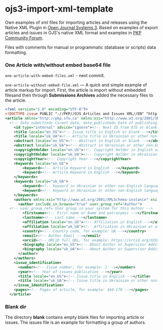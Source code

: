# ojs3-import-xml-template
Own examples of xml files for importing articles and releases using the Native XML Plugin in [Open Journal Systems 3](https://pkp.sfu.ca/ojs/). Based on examples of export articles and issues in OJS's native XML format and examples in [PKP Community Forum](https://forum.pkp.sfu.ca/).

Files with comments for manual or programmatic (database or scripts) data formatting.

### One Article with/without embed base64 file
```one-article-with-embed-files.xml``` - next commit.

```one-article-without-embed-file.xml``` — A quick and simple example of article markup for import. First, the article is import without embedded filesand then through **Submissions Archives** added the necessary files to the article.

```xml
<?xml version="1.0" encoding="UTF-8"?>
<!DOCTYPE issue PUBLIC "-//PKP//OJS Articles and Issues XML//EN" "http://pkp.sfu.ca/ojs/dtds/native.dtd">
<article xmlns="http://pkp.sfu.ca" xmlns:xsi="http://www.w3.org/2001/XMLSchema-instance" locale="uk_UA" date_submitted="2018-01-12" date_published="2015-05-06" section_ref="articles" seq="1" access_status="0" xsi:schemaLocation="http://pkp.sfu.ca native.xsd" stage="production">
  <!-- date_submitted= Curent date, date_published= Date of publishing Issue, section_ref= Section in Issue  -->
    <id type="internal" advice="ignore"><!-- Next ID from OJS or blank --></id>
    <title locale="en_US"><!-- Issue title in English or blank --></title>
    <title locale="uk_UA"><!-- Article title in Ukrainian or other non-English languages --></title>
    <abstract locale="en_US"><!-- Abstract in English or blank --></abstract>
    <abstract locale="uk_UA"><!-- Abstract in Ukrainian or other non-English languages --></abstract>
    <copyrightHolder locale="en_US"><!-- Copyright Holder in English or blank --></copyrightHolder>
    <copyrightHolder locale="uk_UA"><!-- Copyright Holder in Ukrainian or other non-English languages --></copyrightHolder>
    <copyrightYear><!-- Copyright Year --></copyrightYear>
    <keywords locale="en_US">
        <keyword><!-- Article Keyword in English --></keyword>
        <keyword><!-- Article Keyword in English --></keyword>
    </keywords>
    <keywords locale="uk_UA">
        <keyword><!-- Keyword in Ukrainian or other non-English languages --></keyword>
        <keyword><!-- Keyword in Ukrainian or other non-English languages --></keyword>
    </keywords>
    <authors xmlns:xsi="http://www.w3.org/2001/XMLSchema-instance" xsi:schemaLocation="http://pkp.sfu.ca native.xsd">
      <author include_in_browse="true" user_group_ref="Author">
  <!-- user_group_ref= User group in your system for this Author -->
        <firstname><!-- First name or Name and patronymic --></firstname>
        <lastname><!-- Last name --></lastname>
        <affiliation locale="en_US"><!-- Affiliation in English --></affiliation>
        <affiliation locale="uk_UA"><!-- Affiliation in Ukrainian or other non-English languages --></affiliation>
        <country><!-- Country code, for example: UA --></country>
        <email><!-- Author Email --></email>
        <orcid><!-- ORCiD full URL, for example: https://orcid.org/XXXX-XXXX-XXXX-XXXX --></orcid>
        <biography locale="en_US"><!-- About Author or Supervisor Additional Information in English --></biography>
        <biography locale="uk_UA"><!-- About Author or Supervisor Additional Information in Ukrainian or other non-English languages --></biography>
      </author>
    </authors>
    <issue_identification>
      <number><!-- Issue number, for example: 1 --></number>
      <year><!-- Year of issues publication --></year>
      <title locale="en_US"><!-- Issue title in English --></title>
      <title locale="uk_UA"><!-- Issue title in Ukrainian or other non-English languages --></title>
    </issue_identification>
    <pages><!-- Pages of article, for example: 164-170 --></pages>
  </article>
```

### Blank dir
The directory **blank** contains empty blank files for importing article or issues. 
The issues file is an example for formatting a group of authors.

